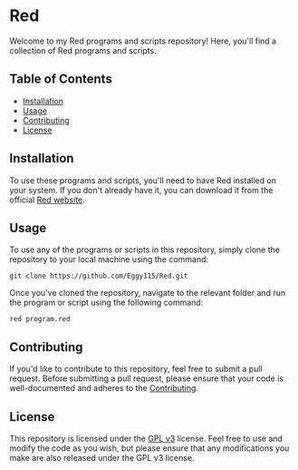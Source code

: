 # Red

Welcome to my Red programs and scripts repository! Here, you'll find a collection of Red programs and scripts.

## Table of Contents

- [Installation](#installation)
- [Usage](#usage)
- [Contributing](#contributing)
- [License](#license)

## Installation

To use these programs and scripts, you'll need to have Red installed on your system. If you don't already have it, you can download it from the official [Red website](https://www.red-lang.org/p/download.html).

## Usage

To use any of the programs or scripts in this repository, simply clone the repository to your local machine using the command:

```
git clone https://github.com/Eggy115/Red.git
```

Once you've cloned the repository, navigate to the relevant folder and run the program or script using the following command:

```
red program.red
```

## Contributing

If you'd like to contribute to this repository, feel free to submit a pull request. Before submitting a pull request, please ensure that your code is well-documented and adheres to the [Contributing](./CONTRIBUTING.md).

## License

This repository is licensed under the [GPL v3](https://www.gnu.org/licenses/gpl-3.0.en.html) license. Feel free to use and modify the code as you wish, but please ensure that any modifications you make are also released under the GPL v3 license.
